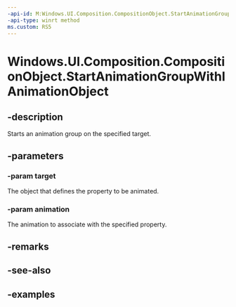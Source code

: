 ```yaml
---
-api-id: M:Windows.UI.Composition.CompositionObject.StartAnimationGroupWithIAnimationObject(Windows.UI.Composition.IAnimationObject,Windows.UI.Composition.ICompositionAnimationBase)
-api-type: winrt method
ms.custom: RS5
---
```


<!-- Method syntax.
public void CompositionObject.StartAnimationGroupWithIAnimationObject(IAnimationObject target, ICompositionAnimationBase animation)
-->

# Windows.UI.Composition.CompositionObject.StartAnimationGroupWithIAnimationObject

## -description

Starts an animation group on the specified target.

## -parameters
### -param target

The object that defines the property to be animated.

### -param animation

The animation to associate with the specified property.

## -remarks

## -see-also

## -examples

